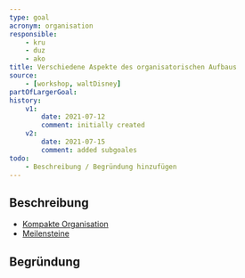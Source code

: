 ```yaml
---
type: goal
acronym: organisation
responsible: 
    - kru
    - duz
    - ako
title: Verschiedene Aspekte des organisatorischen Aufbaus
source: 
    - [workshop, waltDisney]
partOfLargerGoal:
history:
    v1:
        date: 2021-07-12
        comment: initially created
    v2:
        date: 2021-07-15
        comment: added subgoales
todo: 
    - Beschreibung / Begründung hinzufügen
---
```


## Beschreibung

* [Kompakte Organisation](./organisationKompakt.md)
* [Meilensteine](./organisationMeilensteine.md)

## Begründung

